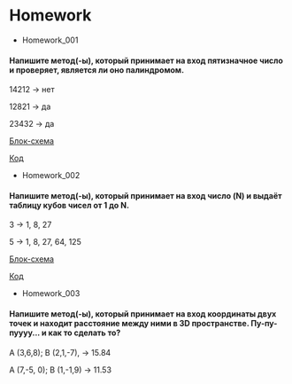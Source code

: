 # Homework

- Homework_001
#### Напишите метод(-ы), который принимает на вход пятизначное число и проверяет, является ли оно палиндромом.

14212 -> нет

12821 -> да

23432 -> да

[Блок-схема](Homework_001/diagram.drawio.png)

[Код](Homework_001/Program.cs)

- Homework_002
#### Напишите метод(-ы), который принимает на вход число (N) и выдаёт таблицу кубов чисел от 1 до N.

3 -> 1, 8, 27

5 -> 1, 8, 27, 64, 125

[Блок-схема](Homework_002/diagram.drawio.png)

[Код](Homework_002/Program.cs)

- Homework_003
#### Напишите метод(-ы), который принимает на вход координаты двух точек и находит расстояние между ними в 3D пространстве. Пу-пу-пуууу... и как то сделать то?

A (3,6,8); B (2,1,-7), -> 15.84

A (7,-5, 0); B (1,-1,9) -> 11.53